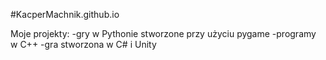 #KacperMachnik.github.io

Moje projekty:
-gry w Pythonie stworzone przy użyciu pygame
-programy w C++
-gra stworzona w C# i Unity
